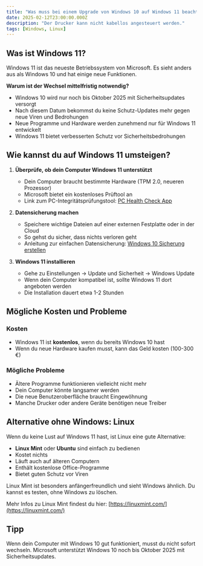 ```yaml
---
title: "Was muss bei einem Upgrade von Windows 10 auf Windows 11 beachtet werden?"
date: 2025-02-12T23:00:00.000Z
description: "Der Drucker kann nicht kabellos angesteuert werden."
tags: [Windows, Linux]
---
```


## Was ist Windows 11?

Windows 11 ist das neueste Betriebssystem von Microsoft. Es sieht anders aus als Windows 10 und hat einige neue Funktionen.

**Warum ist der Wechsel mittelfristig notwendig?**

- Windows 10 wird nur noch bis Oktober 2025 mit Sicherheitsupdates versorgt
- Nach diesem Datum bekommst du keine Schutz-Updates mehr gegen neue Viren und Bedrohungen
- Neue Programme und Hardware werden zunehmend nur für Windows 11 entwickelt
- Windows 11 bietet verbesserten Schutz vor Sicherheitsbedrohungen

## Wie kannst du auf Windows 11 umsteigen?

1. **Überprüfe, ob dein Computer Windows 11 unterstützt**
   - Dein Computer braucht bestimmte Hardware (TPM 2.0, neueren Prozessor)
   - Microsoft bietet ein kostenloses Prüftool an
   - Link zum PC-Integritätsprüfungstool: [PC Health Check App](https://www.microsoft.com/de-de/windows/windows-11#pchealthcheck)

2. **Datensicherung machen**
   - Speichere wichtige Dateien auf einer externen Festplatte oder in der Cloud
   - So gehst du sicher, dass nichts verloren geht
   - Anleitung zur einfachen Datensicherung: [Windows 10 Sicherung erstellen](https://support.microsoft.com/de-de/windows/sichern-ihrer-dateien-in-windows-10-und-windows-11-7d78c683-fb9a-c4a1-cf03-3c3ddbdbb2fe)

3. **Windows 11 installieren**
   - Gehe zu Einstellungen → Update und Sicherheit → Windows Update
   - Wenn dein Computer kompatibel ist, sollte Windows 11 dort angeboten werden
   - Die Installation dauert etwa 1-2 Stunden

## Mögliche Kosten und Probleme

### Kosten

- Windows 11 ist **kostenlos**, wenn du bereits Windows 10 hast
- Wenn du neue Hardware kaufen musst, kann das Geld kosten (100-300 €)

### Mögliche Probleme

- Ältere Programme funktionieren vielleicht nicht mehr
- Dein Computer könnte langsamer werden
- Die neue Benutzeroberfläche braucht Eingewöhnung
- Manche Drucker oder andere Geräte benötigen neue Treiber

## Alternative ohne Windows: Linux

Wenn du keine Lust auf Windows 11 hast, ist Linux eine gute Alternative:

- **Linux Mint** oder **Ubuntu** sind einfach zu bedienen
- Kostet nichts
- Läuft auch auf älteren Computern
- Enthält kostenlose Office-Programme
- Bietet guten Schutz vor Viren

Linux Mint ist besonders anfängerfreundlich und sieht Windows ähnlich. Du kannst es testen, ohne Windows zu löschen.

Mehr Infos zu Linux Mint findest du hier: [https://linuxmint.com/](https://linuxmint.com/)

## Tipp

Wenn dein Computer mit Windows 10 gut funktioniert, musst du nicht sofort wechseln. Microsoft unterstützt Windows 10 noch bis Oktober 2025 mit Sicherheitsupdates.
